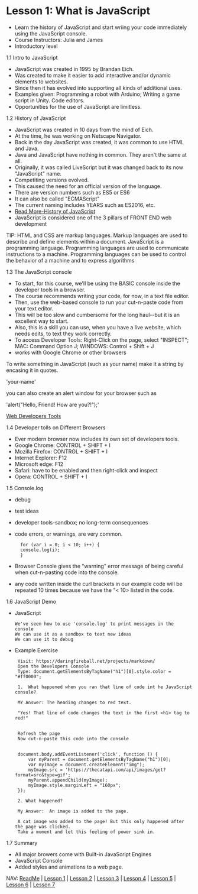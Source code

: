 # Lesson 1: What is JavaScript
* Learn the history of JavaScript and start wriing your code immediately using the JavaScript console. 
* Course Instructors:  Julia and James
* Introductory level

1.1 Intro to JavaScript
* JavaScript was created in 1995 by Brandan Eich.
* Was created to make it easier to add interactive and/or dynamic elements to websites. 
* Since then it has evolved into supporting all kinds of additional uses. 
* Examples given: Programming a robot with Arduino; Writing a game script in Unity. Code editors. 
* Opportunities for the use of JavaScript are limitless. 


1.2 History of JavaScript 
* JavaScript was created in 10 days from the mind of Eich. 
* At the time, he was working on Netscape Navigator. 
* Back in the day JavaScript was created, it was common to use HTML and Java.  
* Java and JavaScript have nothing in common.  They aren't the same at all. 
* Originally, it was called LiveScript but it was changed back to its now "JavaScript" name.
* Competiting versions evolved. 
* This caused the need for an official version of the language. 
* There are version numbers such as ES5 or ES6
* It can also be called "ECMAScript" 
* The current naming includes YEARS such as ES2016, etc. 
* [Read More-History of JavaScript](https://en.wikipedia.org/wiki/JavaScript#History)
* JavaScript is considered one of the 3 pillars of FRONT END web development 

TIP: HTML and CSS are markup languages. Markup languages are used to describe and define elements within a document. JavaScript is a programming language. Programming languages are used to communicate instructions to a machine. Programming languages can be used to control the behavior of a machine and to express algorithms

1.3 The JavaScript console
* To start, for this course, we'll be using the BASIC console inside the developer tools in a browser. 
* The course recommends writing your code, for now, in a text file editor.
* Then, use the web-based console to run your cut-n-paste code from your text editor. 
* This will be too slow and cumbersome for the long haul--but it is an excellent way to start. 
* Also, this is a skill you can use, when you have a live website, which needs edits, to text they work correctly. 
* To access Developer Tools: Right-Click on the page, select "INSPECT"; MAC: Command Option J; WINDOWS: Control + Shift + J 
* works with Google Chrome or other browsers 

To write something in JavaScript (such as your name) make it a string by encasing it in quotes. 

'your-name' 

you can also create an alert window for your browser such as 

'alert("Hello, Friend!  How are you?!");'

[Web Developers Tools](https://developers.google.com/web/tools/chrome-devtools/shortcuts)

1.4 Developer tolls on Different Browsers
* Ever modern browser now includes its own set of developers tools. 
* Google Chrome: CONTROL + SHIFT + I 
* Mozilla Firefox: CONTROL + SHIFT + I 
* Internet Explorer:  F12
* Microsoft edge:  F12
* Safari: have to be enabled and then right-click and inspect 
* Opera: CONTROL + SHIFT + I 

1.5 Console.log 
* debug
* test ideas 
* developer tools-sandbox; no long-term consequences 
* code errors, or warnings, are very common. 

        for (var i = 0; i < 10; i++) {
        console.log(i);
        }
        
 * Browser Console gives the "warning" error message of being careful when cut-n-pasting code into the console. 
 * any code written inside the curl brackets in our example code will be repeated 10 times because we have the "< 10> listed in the code. 

1.6 JavaScript Demo
* JavaScript 

      We've seen how to use 'console.log' to print messages in the console 
      We can use it as a sandbox to text new ideas
      We can use it to debug 
      
 * Example Exercise 
 
        Visit: https://daringfireball.net/projects/markdown/ 
        Open the Developers Console 
        Type: document.getElementsByTagName("h1")[0].style.color = "#ff0000"; 
        
        1.  What happened when you ran that line of code int he JavaScript consule?
        
        MY Answer: The heading changes to red text. 
        
        "Yes! That line of code changes the text in the first <h1> tag to red!" 
        
        
        Refresh the page 
        Now cut-n-paste this code into the console 
        
        
        document.body.addEventListener('click', function () {
            var myParent = document.getElementsByTagName("h1")[0]; 
            var myImage = document.createElement("img");
            myImage.src = 'https://thecatapi.com/api/images/get?format=src&type=gif';
            myParent.appendChild(myImage);
            myImage.style.marginLeft = "160px";
        });
        
        2. What happened?  
        
        My Answer:  An image is added to the page. 
        
        A cat image was added to the page! But this only happened after the page was clicked. 
        Take a moment and let this feeling of power sink in.      
      
1.7 Summary 
* All major browers come with Built-in JavaScript Engines 
* JavaScript Console
* Added styles and animations to a web page. 

NAV: [ReadMe](https://github.com/EO4wellness/leary-leerie/tree/master/Intro-to-JavaScript) | [Lesson 1](https://github.com/EO4wellness/leary-leerie/blob/master/Intro-to-JavaScript/Lesson1.md) | [Lesson 2](https://github.com/EO4wellness/leary-leerie/blob/master/Intro-to-JavaScript/Lesson2.md) | [Lesson 3](https://github.com/EO4wellness/leary-leerie/blob/master/Intro-to-JavaScript/Lesson3.md) | [Lesson 4](https://github.com/EO4wellness/leary-leerie/blob/master/Intro-to-JavaScript/Lesson4.md) | [Lesson 5](https://github.com/EO4wellness/leary-leerie/blob/master/Intro-to-JavaScript/Lesson5.md) | [Lesson 6](https://github.com/EO4wellness/leary-leerie/blob/master/Intro-to-JavaScript/Lesson6.md) | [Lesson 7](https://github.com/EO4wellness/leary-leerie/blob/master/Intro-to-JavaScript/Lesson7.md)
